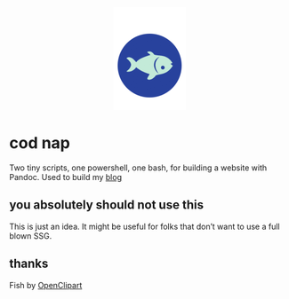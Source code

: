 <p align="center">
<img src="image.png"/>
</p>

# cod nap

Two tiny scripts, one powershell, one bash, for building a website
with Pandoc. Used to build my
[blog](https://www.michaelbuckleywriter.com/)

## you absolutely should not use this

This is just an idea. It might be useful for folks that don’t want to use
a full blown SSG.


## thanks

Fish by [OpenClipart][O]

[O]: ahttps://openclipart.org/detail/253447/alergeno-pescadofish
